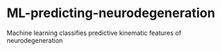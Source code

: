 # ML-predicting-neurodegeneration

Machine learning classifies predictive kinematic features of neurodegeneration
